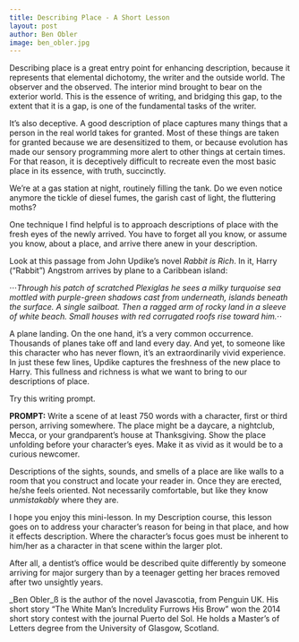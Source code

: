 ```yaml
---
title: Describing Place - A Short Lesson
layout: post
author: Ben Obler
image: ben_obler.jpg
---
```


Describing place is a great entry point for enhancing description, because it represents that elemental dichotomy, the writer and the outside world. The observer and the observed. The interior mind brought to bear on the exterior world. This is the essence of writing, and bridging this gap, to the extent that it is a gap, is one of the fundamental tasks of the writer. 


It’s also deceptive. A good description of place captures many things that a person in the real world takes for granted. Most of these things are taken for granted because we are desensitized to them, or because evolution has made our sensory programming more alert to other things at certain times. For that reason, it is deceptively difficult to recreate even the most basic place in its essence, with truth, succinctly.  


We’re at a gas station at night, routinely filling the tank. Do we even notice anymore the tickle of diesel fumes, the garish cast of light, the fluttering moths? 


One technique I find helpful is to approach descriptions of place with the fresh eyes of the newly arrived. You have to forget all you know, or assume you know, about a place, and arrive there anew in your description. 


Look at this passage from John Updike’s novel _Rabbit is Rich_. In it, Harry (“Rabbit”) Angstrom arrives by plane to a Caribbean island:

⋅⋅⋅_Through his patch of scratched Plexiglas he sees a milky turquoise sea mottled with purple-green shadows cast from underneath, islands beneath the surface. A single sailboat. Then a ragged arm of rocky land in a sleeve of white beach. Small houses with red corrugated roofs rise toward him._⋅⋅

A plane landing. On the one hand, it’s a very common occurrence. Thousands of planes take off and land every day. And yet, to someone like this character who has never flown, it’s an extraordinarily vivid experience. In just these few lines, Updike captures the freshness of the new place to Harry. This fullness and richness is what we want to bring to our descriptions of place. 


Try this writing prompt.  


**PROMPT:** Write a scene of at least 750 words with a character, first or third person, arriving somewhere. The place might be a daycare, a nightclub, Mecca, or your grandparent’s house at Thanksgiving. Show the place unfolding before your character’s eyes. Make it as vivid as it would be to a curious newcomer.


Descriptions of the sights, sounds, and smells of a place are like walls to a room that you construct and locate your reader in. Once they are erected, he/she feels oriented. Not necessarily comfortable, but like they know _unmistakably_ where they are. 


I hope you enjoy this mini-lesson. In my Description course, this lesson goes on to address your character’s reason for being in that place, and how it effects description. Where the character’s focus goes must be inherent to him/her as a character in that scene within the larger plot. 


After all, a dentist’s office would be described quite differently by someone arriving for major surgery than by a teenager getting her braces removed after two unsightly years. 


_Ben Obler_ß is the author of the novel Javascotia, from Penguin UK. His short story “The White Man’s Incredulity Furrows His Brow” won the 2014 short story contest with the journal Puerto del Sol. He holds a Master’s of Letters degree from the University of Glasgow, Scotland.